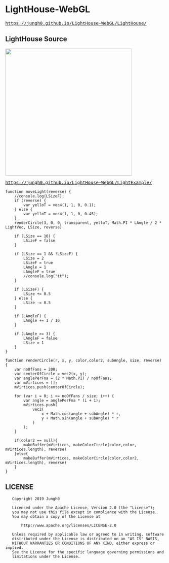 # LightHouse-WebGL

<pre><a href="https://jungh0.github.io/LightHouse-WebGL/LightHouse/">https://jungh0.github.io/LightHouse-WebGL/LightHouse/</a></pre>

## LightHouse Source
<img src="https://user-images.githubusercontent.com/8678595/66541973-228a6000-eb6c-11e9-82cd-e72d420c6964.gif" width="400px">

<pre><a href="https://jungh0.github.io/LightHouse-WebGL/LightExample/">https://jungh0.github.io/LightHouse-WebGL/LightExample/</a></pre>

```
function moveLight(reverse) {
    //console.log(LSizeF);
    if (reverse) {
        var yelloT = vec4(1, 1, 0, 0.1);
    } else {
        var yelloT = vec4(1, 1, 0, 0.45);
    }
    renderCircle(3, 0, 0, transparent, yelloT, Math.PI * LAngle / 2 * LightVec, LSize, reverse)
    
    if (LSize == 10) {
        LSizeF = false
    }

    if (LSize == 1 && !LSizeF) {
        LSize = 2
        LSizeF = true
        LAngle = 1
        LAngleF = true
        //console.log("tt");
    }

    if (LSizeF) {
        LSize += 0.5
    } else {
        LSize -= 0.5
    }

    if (LAngleF) {
        LAngle += 1 / 16
    }

    if (LAngle >= 3) {
        LAngleF = false
        LSize = 1
    }
}
```

```
function renderCircle(r, x, y, color,color2, subAngle, size, reverse) {
    var noOfFans = 200;
    var centerOfCircle = vec2(x, y);
    var anglePerFna = (2 * Math.PI) / noOfFans;
    var mVirtices = [];
    mVirtices.push(centerOfCircle);

    for (var i = 0; i <= noOfFans / size; i++) {
        var angle = anglePerFna * (i + 1);
        mVirtices.push(
            vec2(
                x + Math.cos(angle + subAngle) * r,
                y + Math.sin(angle + subAngle) * r
            )
        );
    }

    if(color2 == null){
        makeBuffer(mVirtices, makeColorCircle(color,color, mVirtices.length), reverse)
    }else{
        makeBuffer(mVirtices, makeColorCircle(color,color2, mVirtices.length), reverse)
    } 
}
```

## LICENSE
```
   Copyright 2019 Jungh0

   Licensed under the Apache License, Version 2.0 (the "License");
   you may not use this file except in compliance with the License.
   You may obtain a copy of the License at

       http://www.apache.org/licenses/LICENSE-2.0

   Unless required by applicable law or agreed to in writing, software
   distributed under the License is distributed on an "AS IS" BASIS,
   WITHOUT WARRANTIES OR CONDITIONS OF ANY KIND, either express or implied.
   See the License for the specific language governing permissions and
   limitations under the License.
```
